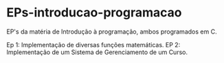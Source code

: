 # EPs-introducao-programacao
EP's da matéria de Introdução à programação, ambos programados em C.

Ep 1: Implementação de diversas funções matemáticas.
EP 2: Implementação de um Sistema de Gerenciamento de um Curso.

